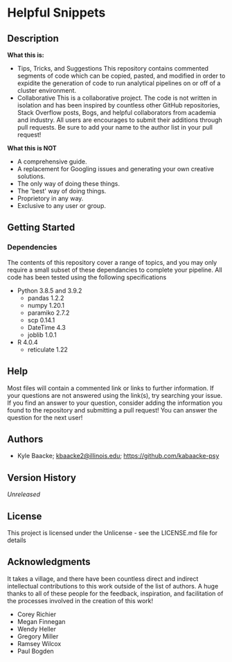 # Helpful Snippets

## Description

**What this is:**
- Tips, Tricks, and Suggestions
    This repository contains commented segments of code which can be copied, pasted, and modified in order to expidite the generation of code to run analytical pipelines on or off of a cluster environment. 
- Collaborative
    This is a collaborative project. The code is not written in isolation and has been inspired by countless other GitHub repositories, Stack Overflow posts, Bogs, and helpful collaborators from academia and industry. All users are encourages to submit their additions through pull requests. Be sure to add your name to the author list in your pull request!

**What this is NOT**
- A comprehensive guide.
- A replacement for Googling issues and generating your own creative solutions.
- The only way of doing these things.
- The 'best' way of doing things.
- Proprietory in any way.
- Exclusive to any user or group.

## Getting Started

### Dependencies
The contents of this repository cover a range of topics, and you may only require a small subset of these dependancies to complete your pipeline. All code has been tested using the following specifications

- Python            3.8.5 and 3.9.2
    - pandas        1.2.2
    - numpy         1.20.1
    - paramiko      2.7.2
    - scp           0.14.1
    - DateTime      4.3
    - joblib        1.0.1
- R                 4.0.4
    - reticulate    1.22

## Help
Most files will contain a commented link or links to further information. If your questions are not answered using the link(s), try searching your issue. If you find an answer to your question, consider adding the information you found to the repository and submitting a pull request! You can answer the question for the next user!

## Authors
- Kyle Baacke; kbaacke2@illinois.edu; https://github.com/kabaacke-psy


## Version History

*Unreleased*

## License

This project is licensed under the Unlicense - see the LICENSE.md file for details

## Acknowledgments
It takes a village, and there have been countless direct and indirect intellectual contributions to this work outside of the list of authors. A huge thanks to all of these people for the feedback, inspiration, and facilitation of the processes involved in the creation of this work!

- Corey Richier
- Megan Finnegan
- Wendy Heller
- Gregory Miller
- Ramsey Wilcox
- Paul Bogden
